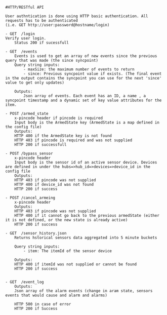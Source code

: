 	#HTTP/RESTful API

	User authntication is done using HTTP basic authentication. All requests has to be authenticated
	(i.e. GET http://user:password@hostname/login)

	- GET  /login
	Verify user login. 
		Status 200 if sucessfull

	- GET  /events
		Events is used to get an array of new events since the previous query that was made (the since syncpoint)
		Query string inputs:
			- maxSize: the maximum number of events to return
			- since: Previous syncpoint value if exists. (The final event in the output contains the syncpoint you can use for the next 'since' value to get only updates)
		
		Outputs: 
			Json array of events. Each event has an ID, a name , a syncpoint timestamp and a dynamic set of key value attributes for the item.

	- POST /armed_state
		x-pincode header if pincode is required
		Input body is the ArmedState key (ArmedState is a map defined in the config file)
		Outputs:
		HTTP 400 if the ArmedState key is not found
		HTTP 403 if pincode is required and was not supplied
		HTTP 200 if successfull

	- POST /bypass_sensor
		x-pincode header 
		Input body is the sensor id of an active sensor device. Devices are defined in under the hubs=>hub_id=>devices=>device_id in the config file
		Outputs:
		HTTP 403 if pincode was not supplied
		HTTP 400 if device_id was not found
		HTTP 200 if success

	- POST /cancel_armeing
		x-pincode header 
		Outputs:
		HTTP 403 if pincode was not supplied
		HTTP 400 if it cannot go back to the previous armedState (either it is not defined, or the new state is already active)
		HTTP 200 if success		

	- GET  /sensor_history.json
		Returns hstorical sensors data aggregated into 5 minute buckets

		Query string inputs:
			- item: The itemId of the sensor device

		Outputs:
		HTTP 400 if itemId was not supplied or cannot be found
		HTTP 200 if success		


	- GET  /event_log
		Outputs:
		Json array of the alarm events (change in aram state, sensors events that would cause and alarm and alarms)

		HTTP 500 in case of error
		HTTP 200 if Success

